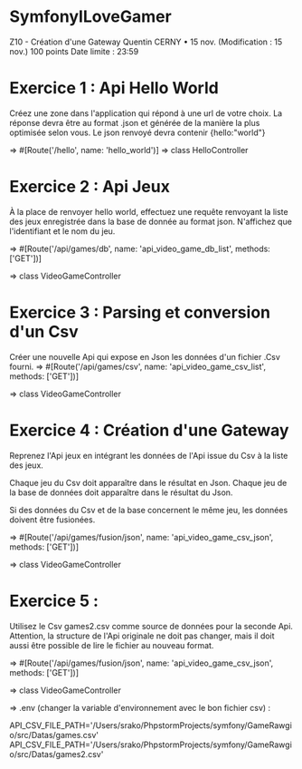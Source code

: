 # SymfonyILoveGamer

Z10 - Création d'une Gateway
Quentin CERNY
•
15 nov. (Modification : 15 nov.)
100 points
Date limite : 23:59
# Exercice 1 : Api Hello World

Créez une zone dans l'application qui répond à une url de votre choix.
La réponse devra être au format .json et générée de la manière la plus optimisée selon vous.
Le json renvoyé devra contenir {hello:"world"}

=> #[Route('/hello', name: 'hello_world')]
=> class HelloController

# Exercice 2 : Api Jeux

À la place de renvoyer hello world, effectuez une requête renvoyant la liste des jeux enregistrée dans la base de donnée au format json. N'affichez que l'identifiant et le nom du jeu.

=> #[Route('/api/games/db', name: 'api_video_game_db_list', methods: ['GET'])]

=> class VideoGameController 

# Exercice 3 : Parsing et conversion d'un Csv

Créer une nouvelle Api qui expose en Json les données d'un fichier .Csv fourni.
=> #[Route('/api/games/csv', name: 'api_video_game_csv_list', methods: ['GET'])]

=> class VideoGameController 

# Exercice 4 : Création d'une Gateway

Reprenez l'Api jeux en intégrant les données de l'Api issue du Csv à la liste des jeux.

Chaque jeu du Csv doit apparaître dans le résultat en Json.
Chaque jeu de la base de données doit apparaître dans le résultat du Json.

Si des données du Csv et de la base concernent le même jeu, les données doivent être fusionées.

=> #[Route('/api/games/fusion/json', name: 'api_video_game_csv_json', methods: ['GET'])]

=> class VideoGameController 

# Exercice 5 :

Utilisez le Csv games2.csv comme source de données pour la seconde Api.
Attention, la structure de l'Api originale ne doit pas changer, mais il doit aussi être possible de lire le fichier au nouveau format.

=> #[Route('/api/games/fusion/json', name: 'api_video_game_csv_json', methods: ['GET'])]

=> class VideoGameController 

=> .env (changer la variable d'environnement avec le bon fichier csv) : 

API_CSV_FILE_PATH='/Users/srako/PhpstormProjects/symfony/GameRawgio/src/Datas/games.csv'
API_CSV_FILE_PATH='/Users/srako/PhpstormProjects/symfony/GameRawgio/src/Datas/games2.csv'
